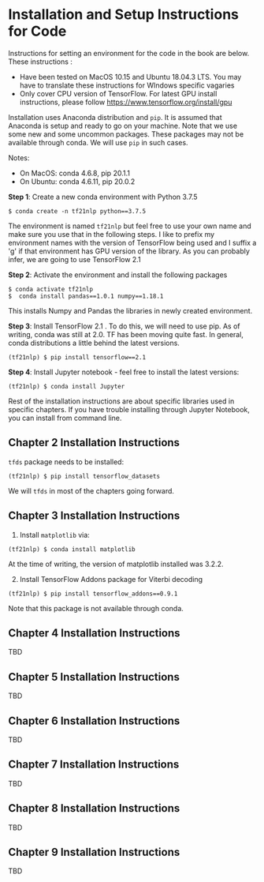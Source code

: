 # Installation and Setup Instructions for Code

Instructions for setting an environment for the code in the book are below. These instructions :

- Have been tested on MacOS 10.15 and Ubuntu 18.04.3 LTS. You may have to translate these instructions for WIndows specific vagaries
- Only cover CPU version of TensorFlow. For latest GPU install instructions, please follow <https://www.tensorflow.org/install/gpu>

Installation uses Anaconda distribution and `pip`. It is assumed that Anaconda is setup and ready to go on your machine. Note that we use some new and some uncommon packages. These packages may not be available through conda. We will use `pip` in such cases.

Notes:

- On MacOS: conda 4.6.8, pip 20.1.1
- On Ubuntu: conda 4.6.11, pip 20.0.2

**Step 1**: Create a new conda environment with Python 3.7.5

```
$ conda create -n tf21nlp python==3.7.5
```

The environment is named `tf21nlp` but feel free to use your own name and make sure you use that in the following steps. I like to prefix my environment names with the version of TensorFlow being used and I suffix a 'g' if that environment has GPU version of the library. As you can probably infer, we are going to use TensorFlow 2.1

**Step 2**: Activate the environment and install the following packages

```
$ conda activate tf21nlp
$  conda install pandas==1.0.1 numpy==1.18.1
```

This installs Numpy and Pandas the libraries in newly created environment.

**Step 3**: Install TensorFlow 2.1 . To do this, we will need to use pip. As of writing, conda was still at 2.0\. TF has been moving quite fast. In general, conda distributions a little behind the latest versions.

```
(tf21nlp) $ pip install tensorflow==2.1
```

**Step 4**: Install Jupyter notebook - feel free to install the latest versions:

```
(tf21nlp) $ conda install Jupyter
```

Rest of the installation instructions are about specific libraries used in specific chapters. If you have trouble installing through Jupyter Notebook, you can install from command line.

## Chapter 2 Installation Instructions

`tfds` package needs to be installed:

```
(tf21nlp) $ pip install tensorflow_datasets
```

We will `tfds` in most of the chapters going forward.

## Chapter 3 Installation Instructions

1. Install `matplotlib` via:

  ```
  (tf21nlp) $ conda install matplotlib
  ```

  At the time of writing, the version of matplotlib installed was 3.2.2.

2. Install TensorFlow Addons package for Viterbi decoding

  ```
  (tf21nlp) $ pip install tensorflow_addons==0.9.1
  ```

  Note that this package is not available through conda.

## Chapter 4 Installation Instructions

TBD

## Chapter 5 Installation Instructions

TBD

## Chapter 6 Installation Instructions

TBD

## Chapter 7 Installation Instructions

TBD

## Chapter 8 Installation Instructions

TBD

## Chapter 9 Installation Instructions

TBD
